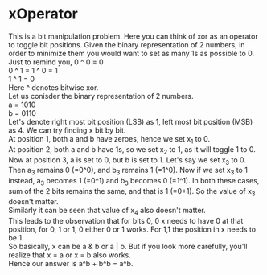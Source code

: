 # xOperator

This is a bit manipulation problem. Here you can think of xor as an operator to toggle bit positions. Given the binary representation of 2 numbers,
in order to minimize them you would want to set as many 1s as possible to 0.   
Just to remind you, 0 ^ 0 = 0   
 0 ^ 1 = 1 ^ 0 = 1    
 1 ^ 1 = 0   
Here ^ denotes bitwise xor.   
Let us conisder the binary representation of 2 numbers.        
a = 1010   
b = 0110   
Let's denote right most bit position (LSB) as 1, left most bit position (MSB) as 4. We can try finding x bit by bit.   
At position 1, both a and b have zeroes, hence we set x<sub>1</sub> to 0.   
At position 2, both a and b have 1s, so we set x<sub>2</sub> to 1, as it will toggle 1 to 0.   
Now at position 3, a is set to 0, but b is set to 1. Let's say we set x<sub>3</sub> to 0. Then a<sub>3</sub> remains 0 (=0^0), and b<sub>3</sub> remains 1 (=1^0). Now if we set x<sub>3</sub> to 1 instead, a<sub>3</sub> becomes 1 (=0^1) and b<sub>3</sub> becomes 0 (=1^1). In both these cases, sum of the 2 bits remains the same, and that is 1 (=0+1). So the value of x<sub>3</sub> doesn't matter.    
Similarly it can be seen that value of x<sub>4</sub> also doesn't matter.   
This leads to the observation that for bits 0, 0 x needs to have 0 at that position, for 0, 1 or 1, 0 either 0 or 1 works. For 1,1 the position in x needs to be 1.   
So basically, x can be a & b or a | b. But if you look more carefully, you'll realize that x = a or x = b also works.    
Hence our answer is a^b + b^b = a^b. 

